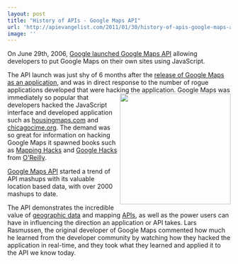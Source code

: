 ```yaml
---
layout: post
title: "History of APIs - Google Maps API"
url: 'http://apievangelist.com/2011/01/30/history-of-apis-google-maps-api/'
image: ''
---
```


On June 29th, 2006, [Google launched Google Maps API][1] allowing developers to put Google Maps on their own sites using JavaScript.

The API launch was just shy of 6 months after the [release of Google Maps as an application][2], and was in direct response to the number of rogue applications developed that were hacking the application. [<img src="http://kinlane-productions.s3.amazonaws.com/google/google-map-logo.gif" alt="" width="250" align="right" />][3] Google Maps was immediately so popular that developers hacked the JavaScript interface and developed application such as [housingmaps.com][4] and [chicagocime.org][5]. The demand was so great for information on hacking Google Maps it spawned books such as [Mapping Hacks][6] and [Google Hacks][7] from [O'Reilly][8].

[Google Maps API][3] started a trend of API mashups with its valuable location based data, with over 2000 mashups to date.

The API demonstrates the incredible value of [geographic data][9] and mapping [APIs][10], as well as the power users can have in influencing the direction an application or API takes. Lars Rasmussen, the original developer of Google Maps commented how much he learned from the developer community by watching how they hacked the application in real-time, and they took what they learned and applied it to the API we know today.

   [1]: http://googleblog.blogspot.com/2005/06/world-is-your-javascript-enabled_29.html
   [2]: http://googleblog.blogspot.com/2005/02/mapping-your-way.html
   [3]: http://code.google.com/apis/maps/index.html
   [4]: http://www.http//googleblog.blogspot.com/2005/02/mapping-your-way.html
   [5]: http://www.chicagocime.org
   [6]: http://oreilly.com/catalog/9780596007034
   [7]: http://oreilly.com/catalog/9780596004477
   [8]: http://www.oreilly.com/ (O'Reilly Media)
   [9]: http://en.wikipedia.org/wiki/Geographic_data (Geographic data)
   [10]: http://www.apievangelist.com/
